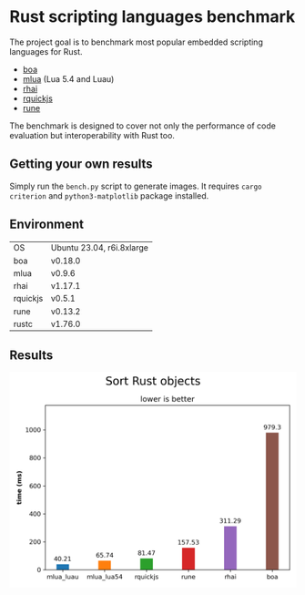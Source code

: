 # Rust scripting languages benchmark

The project goal is to benchmark most popular embedded scripting languages for Rust.

- [boa](https://boajs.dev)
- [mlua](https://crates.io/crates/mlua) (Lua 5.4 and Luau)
- [rhai](https://crates.io/crates/rhai)
- [rquickjs](https://crates.io/crates/rquickjs)
- [rune](https://crates.io/crates/rune)

The benchmark is designed to cover not only the performance of code evaluation but interoperability with Rust too.

## Getting your own results

Simply run the `bench.py` script to generate images. It requires `cargo criterion` and `python3-matplotlib` package installed.

## Environment

|          |                               |
|----------|-------------------------------|
| OS       | Ubuntu 23.04, r6i.8xlarge     |
| boa      | v0.18.0                       |
| mlua     | v0.9.6                        |
| rhai     | v1.17.1                       |
| rquickjs | v0.5.1                        |
| rune     | v0.13.2                       |
| rustc    | v1.76.0                       |

## Results

![Sort Rust objects](Sort%20Rust%20objects.png)
